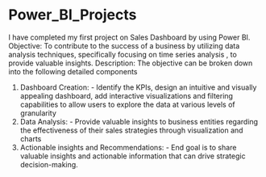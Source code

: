 # Power_BI_Projects
I have completed my first project on Sales Dashboard by using Power BI.                                                                                             
Objective:
To contribute to the success of a business by utilizing data analysis techniques, specifically focusing on time series analysis , to provide valuable insights.
Description:
The objective can be broken down into the following detailed components
1. Dashboard Creation: - Identify the KPIs, design an intuitive and visually appealing dashboard, add interactive visualizations and filtering capabilities to allow users to explore the data at various levels of granularity
2. Data Analysis: - Provide valuable insights to business entities regarding the effectiveness of their sales strategies through visualization and charts 
3. Actionable insights and Recommendations: - End goal is to share valuable insights and actionable information that can drive strategic decision-making.
